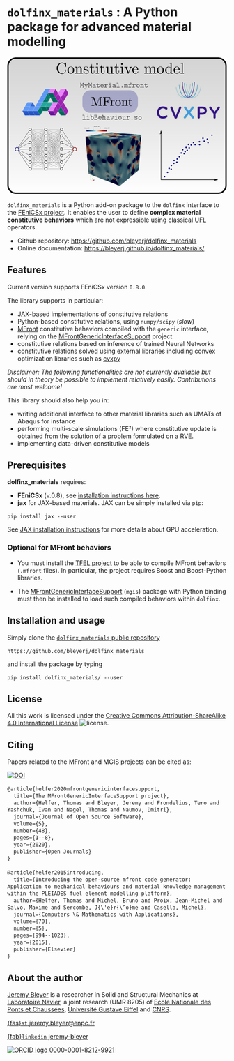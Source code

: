 # `dolfinx_materials` : A Python package for advanced material modelling

<p align="center">
<img src="./docs/images/logo.png" alt="Description" width="600">
</p>

`dolfinx_materials` is a Python add-on package to the `dolfinx` interface to the [FEniCSx project](https://fenicsproject.org/).
It enables the user to define **complex material constitutive behaviors** which are not expressible using classical [UFL](https://fenics.readthedocs.io/projects/ufl/en/latest/) operators.


* Github repository: https://github.com/bleyerj/dolfinx_materials
* Online documentation: https://bleyerj.github.io/dolfinx_materials/

## Features

Current version supports FEniCSx version `0.8.0`.

The library supports in particular:

- [JAX](https://jax.readthedocs.io)-based implementations of constitutive relations
- Python-based constitutive relations, using `numpy/scipy` (*slow*)
- [MFront](https://tfel.sourceforge.net/) constitutive behaviors compiled with the `generic` interface, relying on the [MFrontGenericInterfaceSupport](https://github.com/thelfer/MFrontGenericInterfaceSupport) project
- constitutive relations based on inference of trained Neural Networks
- constitutive relations solved using external libraries including convex optimization libraries such as [cvxpy](http://cvxpy.org/)

*Disclaimer: The following functionalities are not currently available but should in theory be possible to implement relatively easily. Contributions are most welcome!*

This library should also help you in:

- writing additional interface to other material libraries such as UMATs of Abaqus for instance
- performing multi-scale simulations (FE²) where constitutive update is obtained from the solution of a problem formulated on a RVE.
- implementing data-driven constitutive models


## Prerequisites

**dolfinx_materials** requires: 
* **FEniCSx** (v.0.8), see [installation instructions here](https://fenicsproject.org/download/).
* **jax** for  JAX-based materials. JAX can be simply installed via `pip`:

```
pip install jax --user
```
See [JAX installation instructions](https://jax.readthedocs.io/en/latest/installation.html) for more details about GPU acceleration.

### Optional for MFront behaviors

- You must install the [TFEL project](https://github.com/thelfer/tfel) to be able to compile MFront behaviors (`.mfront` files). In particular, the project requires Boost and Boost-Python libraries.

- The [MFrontGenericInterfaceSupport](https://github.com/thelfer/MFrontGenericInterfaceSupport/) (`mgis`) package with Python binding must then be installed to load such compiled behaviors within `dolfinx`.

## Installation and usage
Simply clone the [`dolfinx_materials` public repository](https://github.com/bleyerj/dolfinx_materials)
```
https://github.com/bleyerj/dolfinx_materials
```
and install the package by typing
```
pip install dolfinx_materials/ --user
```


## License

All this work is licensed under the [Creative Commons Attribution-ShareAlike 4.0 International License](http://creativecommons.org/licenses/by-sa/4.0/>) ![license](https://i.creativecommons.org/l/by-sa/4.0/88x31.png).

## Citing

Papers related to the MFront and MGIS projects can be cited as:

[![DOI](https://joss.theoj.org/papers/10.21105/joss.02003/status.svg)](https://doi.org/10.21105/joss.02003)
```
@article{helfer2020mfrontgenericinterfacesupport,
  title={The MFrontGenericInterfaceSupport project},
  author={Helfer, Thomas and Bleyer, Jeremy and Frondelius, Tero and Yashchuk, Ivan and Nagel, Thomas and Naumov, Dmitri},
  journal={Journal of Open Source Software},
  volume={5},
  number={48},
  pages={1--8},
  year={2020},
  publisher={Open Journals}
}

@article{helfer2015introducing,
  title={Introducing the open-source mfront code generator: Application to mechanical behaviours and material knowledge management within the PLEIADES fuel element modelling platform},
  author={Helfer, Thomas and Michel, Bruno and Proix, Jean-Michel and Salvo, Maxime and Sercombe, J{\'e}r{\^o}me and Casella, Michel},
  journal={Computers \& Mathematics with Applications},
  volume={70},
  number={5},
  pages={994--1023},
  year={2015},
  publisher={Elsevier}
}
```

## About the author

[Jeremy Bleyer](https://bleyerj.github.io/) is a researcher in Solid and Structural Mechanics at [Laboratoire Navier](https://navier-lab.fr), a joint research  (UMR 8205) of [Ecole Nationale des Ponts et Chaussées](http://www.enpc.fr),
[Université Gustave Eiffel](https://www.univ-gustave-eiffel.fr/) and [CNRS](http://www.cnrs.fr).

[{fas}`at` jeremy.bleyer@enpc.fr](mailto:jeremy.bleyer@enpc.fr)

[{fab}`linkedin` jeremy-bleyer](http://www.linkedin.com/in/jérémy-bleyer-0aabb531)

<a href="https://orcid.org/0000-0001-8212-9921">
<img alt="ORCID logo" src="https://info.orcid.org/wp-content/uploads/2019/11/orcid_32x32.png" width="16" height="16" />
 0000-0001-8212-9921
</a>